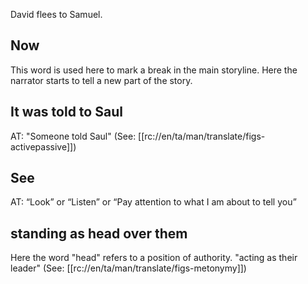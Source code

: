 David flees to Samuel.

## Now ##

This word is used here to mark a break in the main storyline. Here the narrator starts to tell a new part of the story.

## It was told to Saul ##

AT: "Someone told Saul" (See: [[rc://en/ta/man/translate/figs-activepassive]])

## See ##

AT: “Look” or “Listen” or “Pay attention to what I am about to tell you”

## standing as head over them ##

Here the word "head" refers to a position of authority. "acting as their leader" (See: [[rc://en/ta/man/translate/figs-metonymy]])